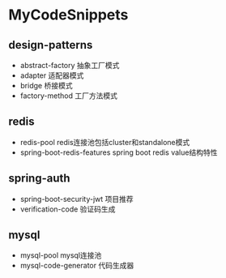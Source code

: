# MyCodeSnippets
## design-patterns
- abstract-factory 抽象工厂模式
- adapter 适配器模式
- bridge 桥接模式
- factory-method 工厂方法模式
## redis
- redis-pool redis连接池包括cluster和standalone模式
- spring-boot-redis-features spring boot redis value结构特性
## spring-auth
- spring-boot-security-jwt 项目推荐
- verification-code 验证码生成
## mysql
- mysql-pool mysql连接池
- mysql-code-generator 代码生成器